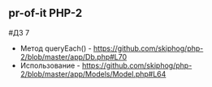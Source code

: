 ## pr-of-it PHP-2
#ДЗ 7
* Метод queryEach() - https://github.com/skiphog/php-2/blob/master/app/Db.php#L70
* Использование - https://github.com/skiphog/php-2/blob/master/app/Models/Model.php#L64
##


